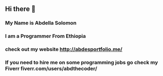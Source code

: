 ## Hi there 👋
### My Name is Abdella Solomon
### I am a Programmer From Ethiopia

### check out my website http://abdesportfolio.me/
### If you need to hire me on some programming jobs go check my Fiverr fiverr.com/users/abdthecoder/


<!--
**Abdesol/Abdesol** is a ✨ _special_ ✨ repository because its `README.md` (this file) appears on your GitHub profile.

Here are some ideas to get you started:

- 🔭 I’m currently working on ...Django
- 🌱 I’m currently learning ...Django
- 👯 I’m looking to collaborate on ...open source project
- 🤔 I’m looking for help with ...Django
- 💬 Ask me about ...PyQt5
- 📫 How to reach me: ...
- 😄 Pronouns: ...
- ⚡ Fun fact: ...I really like Math
-->
